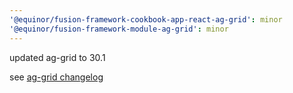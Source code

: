 ```yaml
---
'@equinor/fusion-framework-cookbook-app-react-ag-grid': minor
'@equinor/fusion-framework-module-ag-grid': minor
---
```


updated ag-grid to 30.1

see [ag-grid changelog](https://github.com/ag-grid/ag-grid/releases/tag/v30.1.0)

